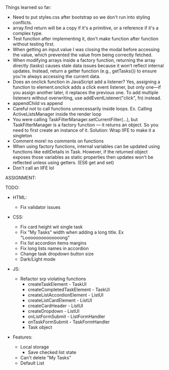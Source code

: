 Things learned so far:

- Need to put styles.css after bootstrap so we don't run into styling conflicts.
- array.find return will be a copy if it's a primitive, or a reference if it's a complex type.
- Test function after implementing it, don't make function after function without testing first.
- When getting an input.value I was closing the modal before accessing the value, which prevented the value from being correctly fetched.
- When modifying arrays inside a factory function, returning the array directly (tasks) causes stale data issues because it won’t reflect internal updates. Instead, return a getter function (e.g., getTasks()) to ensure you're always accessing the current data.
- Does an onclick function in JavaScript add a listener? Yes, assigning a function to element.onclick adds a click event listener, but only one—if you assign another later, it replaces the previous one. To add multiple listeners without overwriting, use addEventListener("click", fn) instead.
- appendChild vs append
- Careful not to call functions unnecessarily inside loops. Ex. Calling ActiveListsManager inside the render loop
- You were calling TaskFilterManager.setCurrentFilter(...), but TaskFilterManager is a factory function — it returns an object. So you need to first create an instance of it. Solution: Wrap IIFE to make it a singleton
- Comment more! no comments on functions
- When using factory functions, internal variables can be updated using functions like editDetails in Task. However, if the returned object exposes those variables as static properties then updates won't be reflected unless using getters. (ES6 get and set)
- Don't call an IIFE lol

ASSIGNMENT:

TODO:

- HTML:

  - Fix validator issues

- CSS:

  - Fix card height wit single task
  - Fix "My Tasks" width when adding a long title. Ex "Loooooooooooooong"
  - Fix list accordion items margins
  - Fix long lists names in accordion
  - Change task dropdown button size
  - Dark/Light mode

- JS:

  - Refactor srp violating functions
    - createTaskElement - TaskUI
    - createCompletedTaskElement - TaskUI
    - createListAccordionElement - ListUI
    - createListCardElement - ListUI
    - createCardHeader - ListUI
    - createDropdown - ListUI
    - onListFormSubmit - ListFormHandler
    - onTaskFormSubmit - TaskFormHandler
    - Task object

- Features:

  - Local storage
    - Save checked list state
  - Can't delete "My Tasks"
  - Default List
